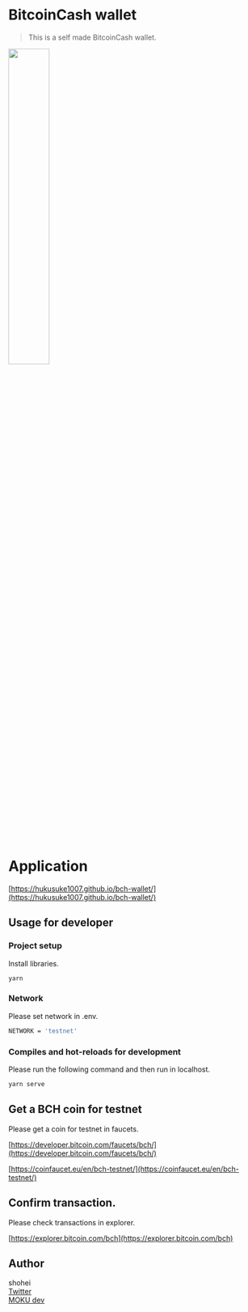 # BitcoinCash wallet
> This is a self made BitcoinCash wallet.

<a href="https://imgur.com/mPCAFh5"><img src="https://i.imgur.com/mPCAFh5.png" width="40%" height="40%" /></a>

# Application
[https://hukusuke1007.github.io/bch-wallet/](https://hukusuke1007.github.io/bch-wallet/)

## Usage for developer

### Project setup
Install libraries.

```
yarn
```

### Network
Please set network in .env.<br>

``` bash
NETWORK = 'testnet'
```

### Compiles and hot-reloads for development
Please run the following command and then run in localhost.

``` bash
yarn serve
```

## Get a BCH coin for testnet
Please get a coin for testnet in faucets.

[https://developer.bitcoin.com/faucets/bch/](https://developer.bitcoin.com/faucets/bch/)

[https://coinfaucet.eu/en/bch-testnet/](https://coinfaucet.eu/en/bch-testnet/)

## Confirm transaction.
Please check transactions in explorer.

[https://explorer.bitcoin.com/bch](https://explorer.bitcoin.com/bch)


## Author
shohei<br>
[Twitter](https://twitter.com/hobbydevelop)<br>
[MOKU dev](https://mokudev.connpass.com/)
